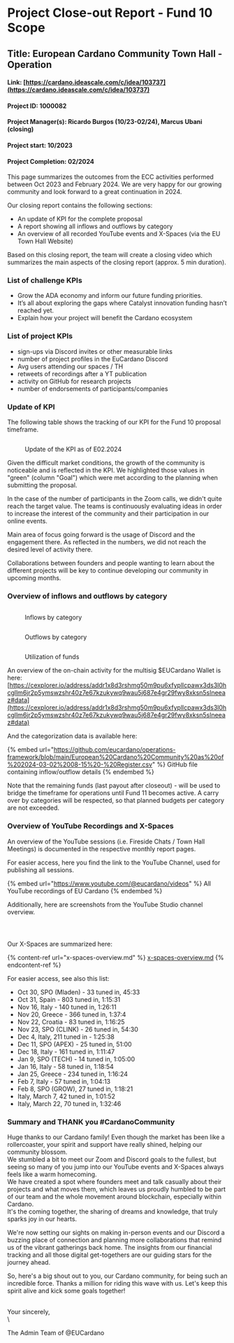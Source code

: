 # Project Close-out Report - Fund 10 Scope

## Title: European Cardano Community Town Hall - Operation

#### Link: [https://cardano.ideascale.com/c/idea/103737](https://cardano.ideascale.com/c/idea/103737)

#### Project ID: 1000082

#### Project Manager(s): Ricardo Burgos (10/23-02/24), Marcus Ubani (closing)

#### Project start: 10/2023

#### Project Completion: 02/2024

This page summarizes the outcomes from the ECC activities performed between Oct 2023 and February 2024. We are very happy for our growing community and look forward to a great continuation in 2024.



Our closing report contains the following sections:

* An update of KPI for the complete proposal
* A report showing all inflows and outflows by category
* An overview of all recorded YouTube events and X-Spaces (via the EU Town Hall Website)

Based on this closing report, the team will create a closing video which summarizes the main aspects of the closing report (approx. 5 min duration).

### List of challenge KPIs

* Grow the ADA economy and inform our future funding priorities.
* It’s all about exploring the gaps where Catalyst innovation funding hasn’t reached yet.
* Explain how your project will benefit the Cardano ecosystem

### List of project KPIs

* sign-ups via Discord invites or other measurable links
* number of project profiles in the EuCardano Discord
* Avg users attending our spaces / TH
* retweets of recordings after a YT publication
* activity on GitHub for research projects
* number of endorsements of participants/companies

### Update of KPI

The following table shows the tracking of our KPI for the Fund 10 proposal timeframe.&#x20;

<figure><img src="../../../.gitbook/assets/Screenshot 2024-03-02 at 20.18.52.png" alt=""><figcaption><p>Update of the KPI as of E02.2024</p></figcaption></figure>

Given the difficult market conditions, the growth of the community is noticeable and is reflected in the KPI. We highlighted those values in "green" (column "Goal") which were met according to the planning when submitting the proposal.&#x20;

In the case of the number of participants in the Zoom calls, we didn't quite reach the target value. The teams is continuously evaluating ideas in order to increase the interest of the community and their participation in our online events.&#x20;

Main area of focus going forward is the usage of Discord and the engagement there. As reflected in the numbers, we did not reach the desired level of activity there.

Collaborations between founders and people wanting to learn about the different projects will be key to continue developing our community in upcoming months.&#x20;

### Overview of inflows and outflows by category

<figure><img src="../../../.gitbook/assets/Screenshot 2024-03-02 at 08.09.37.png" alt=""><figcaption><p>Inflows by category</p></figcaption></figure>

<figure><img src="../../../.gitbook/assets/Screenshot 2024-03-02 at 08.10.13.png" alt=""><figcaption><p>Outflows by category</p></figcaption></figure>

<figure><img src="../../../.gitbook/assets/Screenshot 2024-03-02 at 08.13.34.png" alt=""><figcaption><p>Utilization of funds</p></figcaption></figure>

An overview of the on-chain activity for the multisig $EUCardano Wallet is here:[https://cexplorer.io/address/addr1x8d3rshmg50m9pu6xfypllcpawx3ds3l0hcgllm6jr2p5ymswzshr40z7e67kzukywq9wau5j687e4gr29fwy8xksn5slneeaz#data](https://cexplorer.io/address/addr1x8d3rshmg50m9pu6xfypllcpawx3ds3l0hcgllm6jr2p5ymswzshr40z7e67kzukywq9wau5j687e4gr29fwy8xksn5slneeaz#data)

And the categorization data is available here:

{% embed url="https://github.com/eucardano/operations-framework/blob/main/European%20Cardano%20Community%20as%20of%202024-03-02%2008-15%20-%20Register.csv" %}
GitHub file containing inflow/outflow details
{% endembed %}

Note that the remaining funds (last payout after closeout) - will be used to bridge the timeframe for operations until Fund 11 becomes active. A carry over by categories will be respected, so that planned budgets per category are not exceeded.

### Overview of YouTube Recordings and X-Spaces

An overview of the YouTube sessions (i.e. Fireside Chats / Town Hall Meetings) is documented in the respective monthly report pages.

For easier access, here you find the link to the YouTube Channel, used for publishing all sessions.

{% embed url="https://www.youtube.com/@eucardano/videos" %}
All YouTube recordings of EU Cardano
{% endembed %}

Additionally, here are screenshots from the YouTube Studio channel overview.

<div>

<figure><img src="../../../.gitbook/assets/Screenshot 2024-03-02 at 08.25.41.png" alt=""><figcaption></figcaption></figure>

 

<figure><img src="../../../.gitbook/assets/Screenshot 2024-03-02 at 08.26.15.png" alt=""><figcaption></figcaption></figure>

 

<figure><img src="../../../.gitbook/assets/Screenshot 2024-03-02 at 08.26.00.png" alt=""><figcaption></figcaption></figure>

</div>

Our X-Spaces are summarized here:

{% content-ref url="x-spaces-overview.md" %}
[x-spaces-overview.md](x-spaces-overview.md)
{% endcontent-ref %}

For easier access, see also this list:

* Oct 30, SPO (Mladen) - 33 tuned in, 45:33
* Oct 31, Spain - 803 tuned in, 1:15:31
* Nov 16, Italy - 140 tuned in, 1:26:11
* Nov 20, Greece - 366 tuned in, 1:37:4
* Nov 22, Croatia - 83 tuned in, 1:16:25
* Nov 23, SPO (CLINK) - 26 tuned in, 54:30
* Dec 4, Italy, 211 tuned in - 1:25:38
* Dec 11, SPO (APEX) - 25 tuned in, 51:00
* Dec 18, Italy - 161 tuned in, 1:11:47
* Jan 9, SPO (TECH) - 14 tuned in, 1:05:00
* Jan 16, Italy - 58 tuned in, 1:18:54
* Jan 25, Greece - 234 tuned in, 1:16:24
* Feb 7, Italy - 57 tuned in, 1:04:13
* Feb 8, SPO (GROW), 27 tuned in, 1:18:21
* Italy, March 7, 42 tuned in, 1:01:52
* Italy, March 22, 70 tuned in, 1:32:46

### Summary and THANK you #CardanoCommunity

Huge thanks to our Cardano family! Even though the market has been like a rollercoaster, your spirit and support have really shined, helping our community blossom. \
We stumbled a bit to meet our Zoom and Discord goals to the fullest, but seeing so many of you jump into our YouTube events and X-Spaces always feels like a warm homecoming. \
We have created a spot where founders meet and talk casually about their projects and what moves them, which leaves us proudly humbled to be part of our team and the whole movement around blockchain, especially within Cardano.\
It's the coming together, the sharing of dreams and knowledge, that truly sparks joy in our hearts.

We're now setting our sights on making in-person events and our Discord a buzzing place of connection and planning more collaborations that remind us of the vibrant gatherings back home. The insights from our financial tracking and all those digital get-togethers are our guiding stars for the journey ahead.

So, here's a big shout out to you, our Cardano community, for being such an incredible force. Thanks a million for riding this wave with us. Let's keep this spirit alive and kick some goals together!

\
Your sincerely, \
\


The Admin Team of @EUCardano&#x20;
